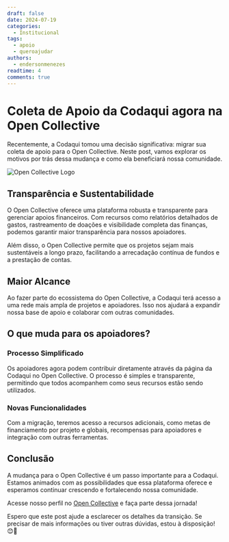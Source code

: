 ```yaml
---
draft: false 
date: 2024-07-19
categories:
  - Institucional
tags:
  - apoio
  - queroajudar
authors:
  - endersonmenezes
readtime: 4
comments: true
---
```


# Coleta de Apoio da Codaqui agora na Open Collective

Recentemente, a Codaqui tomou uma decisão significativa: migrar sua coleta de apoio para o Open Collective. Neste post, vamos explorar os motivos por trás dessa mudança e como ela beneficiará nossa comunidade.

![Open Collective Logo](https://www.conferencesthatwork.com/wp-content/uploads/2017/04/Screenshot-2017-04-29-17.00.53-640x382.png)

<!-- more -->

## Transparência e Sustentabilidade
O Open Collective oferece uma plataforma robusta e transparente para gerenciar apoios financeiros. Com recursos como relatórios detalhados de gastos, rastreamento de doações e visibilidade completa das finanças, podemos garantir maior transparência para nossos apoiadores.

Além disso, o Open Collective permite que os projetos sejam mais sustentáveis a longo prazo, facilitando a arrecadação contínua de fundos e a prestação de contas.

## Maior Alcance

Ao fazer parte do ecossistema do Open Collective, a Codaqui terá acesso a uma rede mais ampla de projetos e apoiadores. Isso nos ajudará a expandir nossa base de apoio e colaborar com outras comunidades.

## O que muda para os apoiadores?

### Processo Simplificado
Os apoiadores agora podem contribuir diretamente através da página da Codaqui no Open Collective. O processo é simples e transparente, permitindo que todos acompanhem como seus recursos estão sendo utilizados.

### Novas Funcionalidades
Com a migração, teremos acesso a recursos adicionais, como metas de financiamento por projeto e globais, recompensas para apoiadores e integração com outras ferramentas.

## Conclusão
A mudança para o Open Collective é um passo importante para a Codaqui. Estamos animados com as possibilidades que essa plataforma oferece e esperamos continuar crescendo e fortalecendo nossa comunidade.

Acesse nosso perfil no [Open Collective](https://opencollective.com/codaqui) e faça parte dessa jornada!

Espero que este post ajude a esclarecer os detalhes da transição. Se precisar de mais informações ou tiver outras dúvidas, estou à disposição! 😊🚀